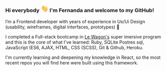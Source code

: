 ### Hi everybody <img src="https://raw.githubusercontent.com/ABSphreak/ABSphreak/master/gifs/Hi.gif" style="width: 24px; display: inline-block;" data-target="animated-image.originalImage"> I'm Fernanda and welcome to my GitHub!

I’m a Frontend developer with years of experience in Ux/Ui Design (usability, wireframes, digital interfaces, prototypes) 🚀 

I completed a Full-stack bootcamp in <a href="https://www.lewagon.com/" target="_blank">Le Wagon's</a> super imersive program and this is the core of what I've learned: Ruby, SQLite Postres sql, JavaScript (ES6, AJAX, HTML, CSS (SCSS), Git & Github, Heroku.

I'm currently learning and deepening my knowledge in React, so the most recent repos you will find here were built using this framework.
